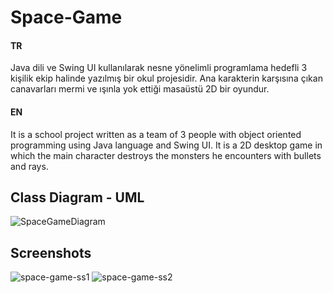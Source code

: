 # Space-Game
#### TR
Java dili ve Swing UI kullanılarak nesne yönelimli programlama hedefli 3 kişilik ekip halinde yazılmış bir okul projesidir. Ana karakterin karşısına çıkan canavarları mermi ve ışınla yok ettiği masaüstü 2D bir oyundur.
#### EN
It is a school project written as a team of 3 people with object oriented programming using Java language and Swing UI. It is a 2D desktop game in which the main character destroys the monsters he encounters with bullets and rays.

## Class Diagram - UML
![SpaceGameDiagram](https://user-images.githubusercontent.com/62398743/115124613-c22f7680-9fcb-11eb-9102-aba30b4cd6fa.png)
## Screenshots
![space-game-ss1](https://user-images.githubusercontent.com/62398743/115124647-e9864380-9fcb-11eb-9fc3-5b4dd83d48d0.png)
![space-game-ss2](https://user-images.githubusercontent.com/62398743/115124654-f3a84200-9fcb-11eb-86a4-9ce159604184.png)
